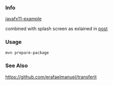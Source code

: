 ### Info
[javafx11-example](https://github.com/lukasztracz195/JavaFX11-example)

combined with splash screen as exlained in [post](https://stackoverflow.com/questions/52382778/how-do-i-add-a-splash-screen-to-a-main-program-in-javafx)
### Usage

```sh
mvn prepare-package
```

### See Also

https://github.com/erafaelmanuel/transferit

